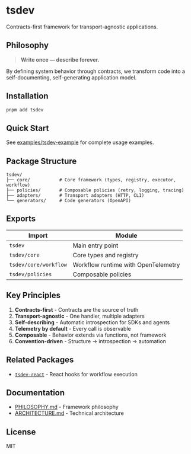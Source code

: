# tsdev

Contracts-first framework for transport-agnostic applications.

## Philosophy

> **Write once — describe forever.**

By defining system behavior through contracts, we transform code into a self-documenting, self-generating application model.

## Installation

```bash
pnpm add tsdev
```

## Quick Start

See [examples/tsdev-example](../../examples/tsdev-example) for complete usage examples.

## Package Structure

```
tsdev/
├── core/           # Core framework (types, registry, executor, workflow)
├── policies/       # Composable policies (retry, logging, tracing)
├── adapters/       # Transport adapters (HTTP, CLI)
└── generators/     # Code generators (OpenAPI)
```

## Exports

| Import | Module |
|--------|--------|
| `tsdev` | Main entry point |
| `tsdev/core` | Core types and registry |
| `tsdev/core/workflow` | Workflow runtime with OpenTelemetry |
| `tsdev/policies` | Composable policies |

## Key Principles

1. **Contracts-first** - Contracts are the source of truth
2. **Transport-agnostic** - One handler, multiple adapters
3. **Self-describing** - Automatic introspection for SDKs and agents
4. **Telemetry by default** - Every call is observable
5. **Composable** - Behavior extends via functions, not framework
6. **Convention-driven** - Structure → introspection → automation

## Related Packages

- [`tsdev-react`](../tsdev-react) - React hooks for workflow execution

## Documentation

- [PHILOSOPHY.md](../../PHILOSOPHY.md) - Framework philosophy
- [ARCHITECTURE.md](../../ARCHITECTURE.md) - Technical architecture

## License

MIT

